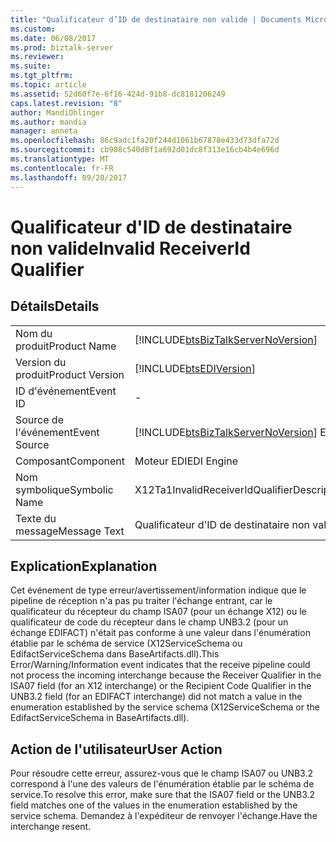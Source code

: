 ```yaml
---
title: "Qualificateur d’ID de destinataire non valide | Documents Microsoft"
ms.custom: 
ms.date: 06/08/2017
ms.prod: biztalk-server
ms.reviewer: 
ms.suite: 
ms.tgt_pltfrm: 
ms.topic: article
ms.assetid: 52d60f7e-6f16-424d-91b8-dc8181206249
caps.latest.revision: "8"
author: MandiOhlinger
ms.author: mandia
manager: anneta
ms.openlocfilehash: 86c9adc1fa20f244d1061b67878e433d73dfa72d
ms.sourcegitcommit: cb908c540d8f1a692d01dc8f313e16cb4b4e696d
ms.translationtype: MT
ms.contentlocale: fr-FR
ms.lasthandoff: 09/20/2017
---
```

# <a name="invalid-receiverid-qualifier"></a><span data-ttu-id="97284-102">Qualificateur d'ID de destinataire non valide</span><span class="sxs-lookup"><span data-stu-id="97284-102">Invalid ReceiverId Qualifier</span></span>
## <a name="details"></a><span data-ttu-id="97284-103">Détails</span><span class="sxs-lookup"><span data-stu-id="97284-103">Details</span></span>  
  
|||  
|-|-|  
|<span data-ttu-id="97284-104">Nom du produit</span><span class="sxs-lookup"><span data-stu-id="97284-104">Product Name</span></span>|[!INCLUDE[btsBizTalkServerNoVersion](../includes/btsbiztalkservernoversion-md.md)]|  
|<span data-ttu-id="97284-105">Version du produit</span><span class="sxs-lookup"><span data-stu-id="97284-105">Product Version</span></span>|[!INCLUDE[btsEDIVersion](../includes/btsediversion-md.md)]|  
|<span data-ttu-id="97284-106">ID d'événement</span><span class="sxs-lookup"><span data-stu-id="97284-106">Event ID</span></span>|-|  
|<span data-ttu-id="97284-107">Source de l'événement</span><span class="sxs-lookup"><span data-stu-id="97284-107">Event Source</span></span>|[!INCLUDE[btsBizTalkServerNoVersion](../includes/btsbiztalkservernoversion-md.md)]<span data-ttu-id="97284-108"> EDI</span><span class="sxs-lookup"><span data-stu-id="97284-108"> EDI</span></span>|  
|<span data-ttu-id="97284-109">Composant</span><span class="sxs-lookup"><span data-stu-id="97284-109">Component</span></span>|<span data-ttu-id="97284-110">Moteur EDI</span><span class="sxs-lookup"><span data-stu-id="97284-110">EDI Engine</span></span>|  
|<span data-ttu-id="97284-111">Nom symbolique</span><span class="sxs-lookup"><span data-stu-id="97284-111">Symbolic Name</span></span>|<span data-ttu-id="97284-112">X12Ta1InvalidReceiverIdQualifierDescription</span><span class="sxs-lookup"><span data-stu-id="97284-112">X12Ta1InvalidReceiverIdQualifierDescription</span></span>|  
|<span data-ttu-id="97284-113">Texte du message</span><span class="sxs-lookup"><span data-stu-id="97284-113">Message Text</span></span>|<span data-ttu-id="97284-114">Qualificateur d'ID de destinataire non valide</span><span class="sxs-lookup"><span data-stu-id="97284-114">Invalid ReceiverId Qualifier</span></span>|  
  
## <a name="explanation"></a><span data-ttu-id="97284-115">Explication</span><span class="sxs-lookup"><span data-stu-id="97284-115">Explanation</span></span>  
 <span data-ttu-id="97284-116">Cet événement de type erreur/avertissement/information indique que le pipeline de réception n'a pas pu traiter l'échange entrant, car le qualificateur du récepteur du champ ISA07 (pour un échange X12) ou le qualificateur de code du récepteur dans le champ UNB3.2 (pour un échange EDIFACT) n'était pas conforme à une valeur dans l'énumération établie par le schéma de service (X12ServiceSchema ou EdifactServiceSchema dans BaseArtifacts.dll).</span><span class="sxs-lookup"><span data-stu-id="97284-116">This Error/Warning/Information event indicates that the receive pipeline could not process the incoming interchange because the Receiver Qualifier in the ISA07 field (for an X12 interchange) or the Recipient Code Qualifier in the UNB3.2 field (for an EDIFACT interchange) did not match a value in the enumeration established by the service schema (X12ServiceSchema or the EdifactServiceSchema in BaseArtifacts.dll).</span></span>  
  
## <a name="user-action"></a><span data-ttu-id="97284-117">Action de l'utilisateur</span><span class="sxs-lookup"><span data-stu-id="97284-117">User Action</span></span>  
 <span data-ttu-id="97284-118">Pour résoudre cette erreur, assurez-vous que le champ ISA07 ou UNB3.2 correspond à l'une des valeurs de l'énumération établie par le schéma de service.</span><span class="sxs-lookup"><span data-stu-id="97284-118">To resolve this error, make sure that the ISA07 field or the UNB3.2 field matches one of the values in the enumeration established by the service schema.</span></span> <span data-ttu-id="97284-119">Demandez à l'expéditeur de renvoyer l'échange.</span><span class="sxs-lookup"><span data-stu-id="97284-119">Have the interchange resent.</span></span>